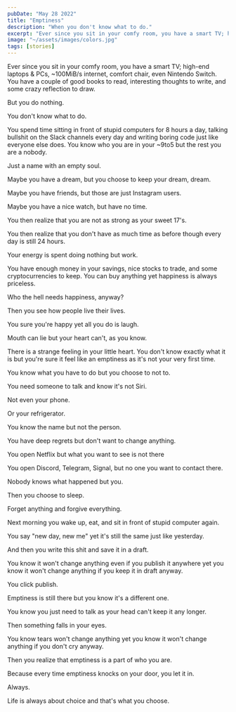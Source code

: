 ```yaml
---
pubDate: "May 28 2022"
title: "Emptiness"
description: "When you don't know what to do."
excerpt: "Ever since you sit in your comfy room, you have a smart TV; high-end laptops & PCs, ~100MiB/s internet, comfort chair, even Nintendo Switch. You have a couple of good books to read, interesting thoughts to write, and some crazy reflection to draw. But you do nothing."
image: "~/assets/images/colors.jpg"
tags: [stories]
---
```


Ever since you sit in your comfy room, you have a smart TV; high-end laptops & PCs, ~100MiB/s internet, comfort chair, even Nintendo Switch. You have a couple of good books to read, interesting thoughts to write, and some crazy reflection to draw.

But you do nothing.

You don't know what to do.

You spend time sitting in front of stupid computers for 8 hours a day, talking bullshit on the Slack channels every day and writing boring code just like everyone else does. You know who you are in your ~9to5 but the rest you are a nobody.

Just a name with an empty soul.

Maybe you have a dream, but you choose to keep your dream, dream.

Maybe you have friends, but those are just Instagram users.

Maybe you have a nice watch, but have no time.

You then realize that you are not as strong as your sweet 17's.

You then realize that you don't have as much time as before though every day is still 24 hours.

Your energy is spent doing nothing but work.

You have enough money in your savings, nice stocks to trade, and some cryptocurrencies to keep. You can buy anything yet happiness is always priceless.

Who the hell needs happiness, anyway?

Then you see how people live their lives.

You sure you're happy yet all you do is laugh.

Mouth can lie but your heart can't, as you know.

There is a strange feeling in your little heart. You don't know exactly what it is but you're sure it feel like an emptiness as it's not your very first time.

You know what you have to do but you choose to not to.

You need someone to talk and know it's not Siri.

Not even your phone.

Or your refrigerator.

You know the name but not the person.

You have deep regrets but don't want to change anything.

You open Netflix but what you want to see is not there

You open Discord, Telegram, Signal, but no one you want to contact there.

Nobody knows what happened but you.

Then you choose to sleep.

Forget anything and forgive everything.

Next morning you wake up, eat, and sit in front of stupid computer again.

You say "new day, new me" yet it's still the same just like yesterday.

And then you write this shit and save it in a draft.

You know it won't change anything even if you publish it anywhere yet you know it won't change anything if you keep it in draft anyway.

You click publish.

Emptiness is still there but you know it's a different one.

You know you just need to talk as your head can't keep it any longer.

Then something falls in your eyes.

You know tears won't change anything yet you know it won't change anything if you don't cry anyway.

Then you realize that emptiness is a part of who you are.

Because every time emptiness knocks on your door, you let it in.

Always.

Life is always about choice and that's what you choose.
